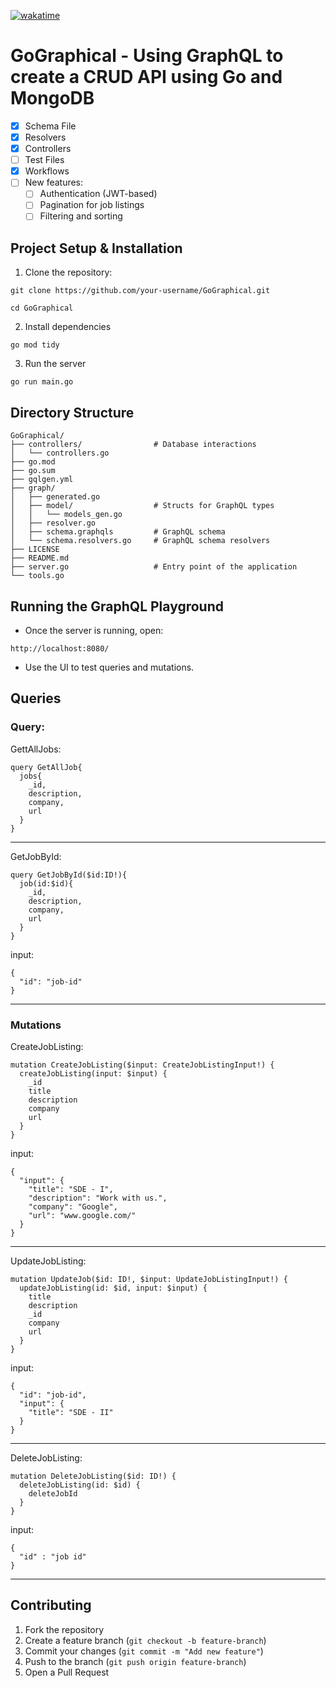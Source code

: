 [![wakatime](https://wakatime.com/badge/github/dracuxan/GoGraphical.svg)](https://wakatime.com/badge/github/dracuxan/GoGraphical)

# GoGraphical - Using GraphQL to create a CRUD API using Go and MongoDB

- [x] Schema File
- [x] Resolvers
- [x] Controllers
- [ ] Test Files
- [x] Workflows
- [ ] New features:
    - [ ] Authentication (JWT-based)
    - [ ] Pagination for job listings
    - [ ] Filtering and sorting

## Project Setup & Installation

1. Clone the repository:

```
git clone https://github.com/your-username/GoGraphical.git

cd GoGraphical

```

2. Install dependencies

```
go mod tidy
```

3. Run the server

```
go run main.go

```

## Directory Structure

```
GoGraphical/
├── controllers/                # Database interactions
│   └── controllers.go
├── go.mod
├── go.sum
├── gqlgen.yml
├── graph/
│   ├── generated.go
│   ├── model/                  # Structs for GraphQL types
│   │   └── models_gen.go
│   ├── resolver.go
│   ├── schema.graphqls         # GraphQL schema
│   └── schema.resolvers.go     # GraphQL schema resolvers
├── LICENSE
├── README.md
├── server.go                   # Entry point of the application
└── tools.go

```

## Running the GraphQL Playground

- Once the server is running, open:

```http://localhost:8080/```

- Use the UI to test queries and mutations.


## Queries
### Query:
GettAllJobs:
```
query GetAllJob{
  jobs{
    _id,
    description,
    company,
    url
  }
}
```

---

GetJobById:
```
query GetJobById($id:ID!){
  job(id:$id){
    _id,
    description,
    company,
    url
  }
}
```
input:
```
{
  "id": "job-id"
}
```

---

### Mutations
CreateJobListing:
```
mutation CreateJobListing($input: CreateJobListingInput!) {
  createJobListing(input: $input) {
    _id
    title
    description
    company
    url
  }
}
```
input:
```
{
  "input": {
    "title": "SDE - I",
    "description": "Work with us.",
    "company": "Google",
    "url": "www.google.com/"
  }
}
```

---

UpdateJobListing:
```
mutation UpdateJob($id: ID!, $input: UpdateJobListingInput!) {
  updateJobListing(id: $id, input: $input) {
    title
    description
    _id
    company
    url
  }
}
```
input:
```
{
  "id": "job-id",
  "input": {
    "title": "SDE - II"
  }
}
```

---

DeleteJobListing:
```
mutation DeleteJobListing($id: ID!) {
  deleteJobListing(id: $id) {
    deleteJobId
  }
}
```
input:
```
{
  "id" : "job id"
}
```

---

## Contributing

1. Fork the repository
2. Create a feature branch (`git checkout -b feature-branch`)
3. Commit your changes (`git commit -m "Add new feature"`)
4. Push to the branch (`git push origin feature-branch`)
5. Open a Pull Request
